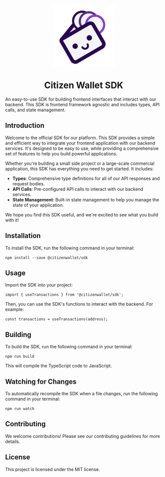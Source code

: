 <div align="center">
    <img src="https://raw.githubusercontent.com/citizenwallet/sdk/main/assets/logo.png" alt="Citizen Wallet Logo" width="200">
    <h1>Citizen Wallet SDK</h1>
</div>

An easy-to-use SDK for building frontend interfaces that interact with our backend. This SDK is frontend framework agnostic and includes types, API calls, and state management.

## Introduction

Welcome to the official SDK for our platform. This SDK provides a simple and efficient way to integrate your frontend application with our backend services. It's designed to be easy to use, while providing a comprehensive set of features to help you build powerful applications.

Whether you're building a small side project or a large-scale commercial application, this SDK has everything you need to get started. It includes:

- **Types**: Comprehensive type definitions for all of our API responses and request bodies.
- **API Calls**: Pre-configured API calls to interact with our backend services.
- **State Management**: Built-in state management to help you manage the state of your application.

We hope you find this SDK useful, and we're excited to see what you build with it!

## Installation

To install the SDK, run the following command in your terminal:

```
npm install --save @citizenwallet/sdk
```

## Usage

Import the SDK into your project:

```
import { useTransactions } from '@citizenwallet/sdk';
```

Then, you can use the SDK's functions to interact with the backend. For example:

```
const transactions = useTransactions(address);
```

## Building

To build the SDK, run the following command in your terminal:

```
npm run build
```

This will compile the TypeScript code to JavaScript.

## Watching for Changes

To automatically recompile the SDK when a file changes, run the following command in your terminal:

```
npm run watch
```

## Contributing

We welcome contributions! Please see our contributing guidelines for more details.

## License

This project is licensed under the MIT license.
